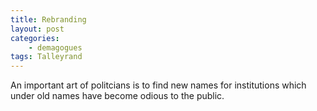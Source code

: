```yaml
---
title: Rebranding
layout: post
categories:
    - demagogues
tags: Talleyrand
---
```


An important art of politcians is to find new names for institutions which under old names have become odious to the public.